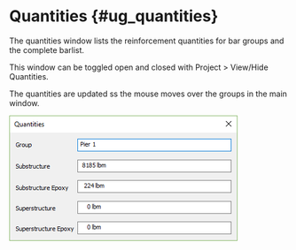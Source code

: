 Quantities {#ug_quantities}
============
The quantities window lists the reinforcement quantities for bar groups and the complete barlist.

This window can be toggled open and closed with Project > View/Hide Quantities.

The quantities are updated ss the mouse moves over the groups in the main window.

![](Quantities.png)